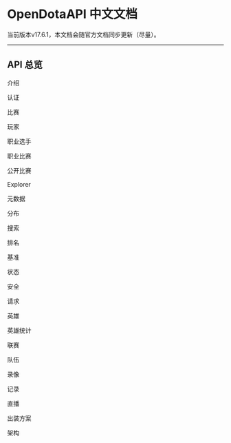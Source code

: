 # OpenDotaAPI 中文文档

当前版本v17.6.1，本文档会随官方文档同步更新（尽量）。

----
## API 总览
介绍

认证

比赛

玩家

职业选手

职业比赛

公开比赛

Explorer

元数据

分布

搜索

排名

基准

状态

安全

请求

英雄

英雄统计

联赛

队伍

录像

记录

直播

出装方案

架构